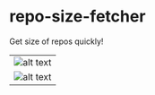 # repo-size-fetcher
Get size of repos quickly!

|  | 
| ------ | 
| ![alt text](https://github.disney.com/raw/HSIAY003/repo-size-fetcher/master/Screen%20Shot%202017-06-16%20at%2010.13.02%20AM.png?token=AAAg0GXjF287Dh1RuoBS0VO2qrzmRHifks5ZTIB3wA%3D%3D "Logo Title Text 1") |
| ![alt text](https://github.disney.com/raw/HSIAY003/repo-size-fetcher/master/Screen%20Shot%202017-06-16%20at%2010.13.26%20AM.png?token=AAAg0Ai_VQ87klrt-P7YHiKoKGfzfSrhks5ZTIB5wA%3D%3D "Logo Title Text 1") |
